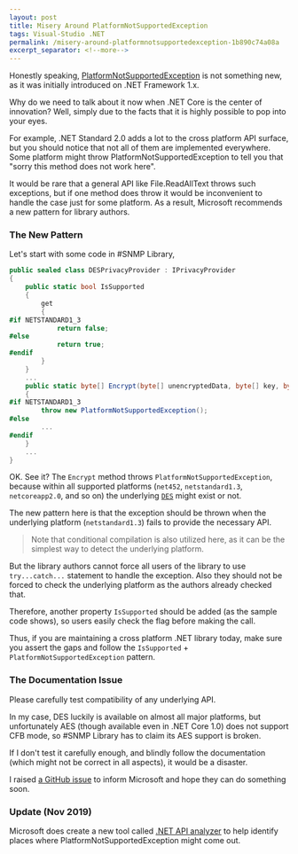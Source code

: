 ```yaml
---
layout: post
title: Misery Around PlatformNotSupportedException
tags: Visual-Studio .NET
permalink: /misery-around-platformnotsupportedexception-1b890c74a08a
excerpt_separator: <!--more-->
---
```


Honestly speaking, [PlatformNotSupportedException](https://msdn.microsoft.com/en-us/library/windows/desktop/system.platformnotsupportedexception%28v=vs.71%29.aspx) is not something new, as it was initially introduced on .NET Framework 1.x.

Why do we need to talk about it now when .NET Core is the center of innovation? Well, simply due to the facts that it is highly possible to pop into your eyes.

For example, .NET Standard 2.0 adds a lot to the cross platform API surface, but you should notice that not all of them are implemented everywhere. Some platform might throw PlatformNotSupportedException to tell you that "sorry this method does not work here".

It would be rare that a general API like File.ReadAllText throws such exceptions, but if one method does throw it would be inconvenient to handle the case just for some platform. As a result, Microsoft recommends a new pattern for library authors.
<!--more-->

### The New Pattern
Let's start with some code in #SNMP Library,

``` csharp
public sealed class DESPrivacyProvider : IPrivacyProvider
{
    public static bool IsSupported
    {
        get
        {
#if NETSTANDARD1_3
            return false;
#else
            return true;
#endif
        }
    }
    ...
    public static byte[] Encrypt(byte[] unencryptedData, byte[] key, byte[] privacyParameters)
    {
#if NETSTANDARD1_3
        throw new PlatformNotSupportedException();
#else
        ...
#endif
    }
    ...
}
```

OK. See it? The `Encrypt` method throws `PlatformNotSupportedException`, because within all supported platforms (`net452`, `netstandard1.3`, `netcoreapp2.0`, and so on) the underlying [`DES`](https://docs.microsoft.com/en-us/dotnet/api/system.security.cryptography.des?view=netcore-2.0) might exist or not.

The new pattern here is that the exception should be thrown when the underlying platform (`netstandard1.3`) fails to provide the necessary API.

> Note that conditional compilation is also utilized here, as it can be the simplest way to detect the underlying platform.

But the library authors cannot force all users of the library to use `try...catch...` statement to handle the exception. Also they should not be forced to check the underlying platform as the authors already checked that.

Therefore, another property `IsSupported` should be added (as the sample code shows), so users easily check the flag before making the call.

Thus, if you are maintaining a cross platform .NET library today, make sure you assert the gaps and follow the `IsSupported` + `PlatformNotSupportedException` pattern.

### The Documentation Issue
Please carefully test compatibility of any underlying API.

In my case, DES luckily is available on almost all major platforms, but unfortunately AES (though available even in .NET Core 1.0) does not support CFB mode, so #SNMP Library has to claim its AES support is broken.

If I don't test it carefully enough, and blindly follow the documentation (which might not be correct in all aspects), it would be a disaster.

I raised [a GitHub issue](https://github.com/dotnet/docs/issues/4014) to inform Microsoft and hope they can do something soon.

### Update (Nov 2019)
Microsoft does create a new tool called [.NET API analyzer](https://docs.microsoft.com/en-us/dotnet/standard/analyzers/api-analyzer) to help identify places where PlatformNotSupportedException might come out.
